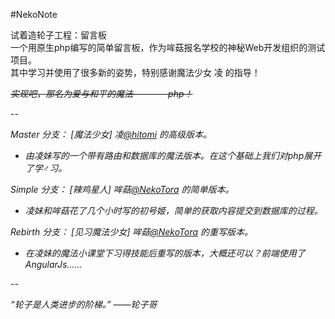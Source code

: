   
#NekoNote  
    
试着造轮子工程：留言板  
一个用原生php编写的简单留言板，作为哞菇报名学校的神秘Web开发组织的测试项目。  
其中学习并使用了很多新的姿势，特别感谢魔法少女 凌 的指导！ 

<i><del>实现吧，那名为爱与和平的魔法————php！</del><i>  

  
  
  --  
  
Master 分支： [魔法少女] 凌[@hitomi](https://github.com/hitomi) 的高级版本。
 - 由凌妹写的一个带有路由和数据库的魔法版本。在这个基础上我们对php展开了学♂习。

Simple 分支： [辣鸡星人] 哞菇[@NekoTora](https://github.com/NekoTora) 的简单版本。
 - 凌妹和哞菇花了几个小时写的初号姬，简单的获取内容提交到数据库的过程。
  
Rebirth 分支： [见习魔法少女] 哞菇[@NekoTora](https://github.com/NekoTora) 的重写版本。
 - 在凌妹的魔法小课堂下习得技能后重写的版本，大概还可以？前端使用了AngularJs……
  
  --  
  
  
*“轮子是人类进步的阶梯。”  ——轮子哥*

